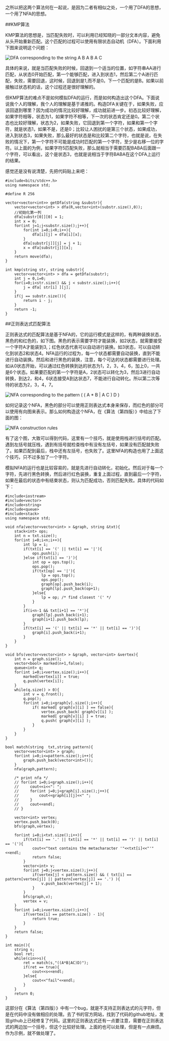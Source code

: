之所以把这两个算法何在一起说，是因为二者有相似之处，一个用了DFA的思想，一个用了NFA的思想。

##KMP算法

KMP算法的思想是，当匹配失败时，可以利用已经知晓的一部分文本内容，避免从头开始重新匹配。这个匹配的过程可以使用有限状态自动机（DFA）。下面利用下图来说明这个问题：

![DFA corresponding to the string A  B  A  B  A  C ](https://upload-images.jianshu.io/upload_images/10373084-1c4ec431d2d62305.png?imageMogr2/auto-orient/strip%7CimageView2/2/w/1240)

具体的来说，就是当匹配失败的时候，回退到一个适当的位置，如字符串AA进行匹配，从状态0开始匹配，第一个能够匹配，进入到状态1，然后第二个A进行匹配，失败，需要回退，这时候，回退到是1,而不是0。下一个匹配的是B。如果以前接触过状态机的话，这个过程还是很好理解的。

但KMP算法的难点不是如何模拟DFA的运行，而是如何构造出这个DFA。下面说说我个人的理解，我个人的理解是基于递推的。构造DFA关键在于，如果失败，应该回退到哪里？因为成功的情况比较好理解，成功就前进一步。初态比较好理解，如果字符相等，状态为1，如果字符不相等，下一次的状态肯定还是0。第二个状态也比较好理解，状态为2，如果失败，它回退到第一个字符，如果和第一个字符，就是状态1，如果不是，还是0；比较让人困扰的是第三个状态，如果成功，进入到状态3，如果失败，那么最好的状态是和比较第二个字符，也就是说，在失败的情况下，第一个字符不可能是成功时匹配的第一个字符，至少是右移一位的字符。以上面的为例，如果字符5匹配失败，那么就相当于需要匹配BABA后面跟一个字符，可以看出，这个是状态3，也就是说相当于字符BABA在这个DFA上运行的结果。

感觉还是没有说清楚，先把代码贴上来吧：
```
#include<bits/stdc++.h>
using namespace std;

#define R 256

vector<vector<int>> getDfa(string &substr){
    vector<vector<int> > dfa(R,vector<int>(substr.size(),0));
    //初始化第一列
    dfa[substr[0]][0] = 1;
    int x = 0;
    for(int j=1;j<substr.size();j++){
        for(int i=0;i<R;i++){
            dfa[i][j] = dfa[i][x];
        }
        dfa[substr[j]][j] = j + 1;
        x = dfa[substr[j]][x];
    }
    return move(dfa);
}

int kmp(string str, string substr){
    vector<vector<int> > dfa = getDfa(substr);
    int j = 0,i=0;
    for(i=0;i<str.size() && j < substr.size();i++){
        j = dfa[ str[i] ][j];
    }
    if(j == substr.size()){
        return i - j;
    }
    return -1;
}
```

##正则表达式匹配算法

正则表达式的匹配算法是基于NFA的，它的运行模式是这样的，有两种装换状态，黑色的和红色的，如下图。黑色的表示需要字符才能装换，如2状态，就需要接受一个字符A才能装到3,；红色状态代表可以自动进行装换。如3状态，可以自动转化到状态2和状态4。NFA运行的过程为，每一个状态都需要自动装换，直到不能进行自动装换。然后和进行黑色的装换，注意，每个可达的状态都需要进行处理。如从0状态开始，可以通过红色转换到达的状态为1，2，3，4，6，加上0，一共是6个状态。如果要匹配的第一个字符是A，2状态可以转化为3，然后3进行自动转换，到达2，和4，6状态接受A到达状态7，不能进行自动转化。所以第二次等待的状态为2，3，4，7。

![NFA corresponding to the pattern   ( ( A * B | A C ) D )](https://upload-images.jianshu.io/upload_images/10373084-083738ab5dd619b4.png?imageMogr2/auto-orient/strip%7CimageView2/2/w/1240)

如何记录这个NFA，黑色的部分可以使用正则表达式本身来保存，而红色的部分可以使用有向图来表示。那么如何构造这个NFA，在《算法（第四版）》中给出了下面的图：

![NFA construction rules](https://upload-images.jianshu.io/upload_images/10373084-cd5cb8e11bba9e70.png?imageMogr2/auto-orient/strip%7CimageView2/2/w/1240)

有了这个图，大致可以得到代码，这里有一个技巧，就是使用栈进行括号的匹配。遇到左括号就压栈，遇到有括号就检查栈中有没有左括号，如果没有匹配就失败了。如果匹配到最后，栈中还有左括号，也失败了。这里NFA的构造也用了上面这个技巧，只不过多加了一个字符。

模拟NFA的运行也是比较容易的，就是先进行自动转化，初始化。然后对于每一个字符，先进行黑色转换，然后进行红色装换，重复上面过程，直到最后一个字符，如果在最后的状态中有结束状态，则认为匹配成功，否则匹配失败。具体的代码如下：
```
#include<iostream>
#include<vector>
#include<string>
#include<queue>
#include<stack>
using namespace std;

void nfa(vector<vector<int> > &graph, string &txt){
    stack<int> ops;
    int n = txt.size();
    for(int i=0;i<n;i++){
        int lp = i;
        if(txt[i] == '(' || txt[i] == '|'){
            ops.push(i);
        }else if(txt[i] == ')'){
            int op = ops.top();
            ops.pop();
            if(txt[op] == '|'){
                lp = ops.top();
                ops.pop();
                graph[op].push_back(i);
                graph[lp].push_back(op+1);
            }else{
                lp = op; /* find closest '(' */
            }
        }
        if(i<n-1 && txt[i+1] == '*'){
            graph[lp].push_back(i+1);
            graph[i+1].push_back(lp);
        }
        if(txt[i] == '(' || txt[i] == '*' || txt[i] == ')'){
            graph[i].push_back(i+1);
        }
    }
} 

void bfs(vector<vector<int> > &graph, vector<int> &vertex){
    int n = graph.size();
    vector<bool> marked(n+1,false);
    queue<int> q;
    for(int i=0;i<vertex.size();i++){
        marked[vertex[i]] = true;
        q.push(vertex[i]);
    }
    while(q.size() > 0){
        int v = q.front();
        q.pop();
        for(int i=0;i<graph[v].size();i++){
            if( marked[ graph[v][i] ] == false){
                vertex.push_back( graph[v][i] );
                marked[ graph[v][i] ] = true;
                q.push( graph[v][i] );
            }
        }
    }
}

bool match(string  txt,string pattern){
    vector<vector<int> > graph;
    for(int i=0;i<=pattern.size();i++){
        graph.push_back(vector<int>());
    }
    nfa(graph,pattern);

    /* print nfa */
    // for(int i=0;i<graph.size();i++){
    //     cout<<i<<": ";
    //     for(int j=0;j<graph[i].size();j++){
    //         cout<<graph[i][j]<<" ";
    //     }
    //     cout<<endl;
    // }

    vector<int> vertex;
    vertex.push_back(0); 
    bfs(graph,vertex);
   
    for(int i=0;i<txt.size();i++){
        if(txt[i] == '.' || txt[i] == '*' || txt[i] == ')' || txt[i] == '('){
            cout<<"text contains the metacharacter '"<<txt[i]<<"'"<<endl;
            return false;
        }
        vector<int> v;
        for(int j=0;j<vertex.size();j++){
            if(vertex[j] < pattern.size() && ( txt[i] == pattern[vertex[j]] || pattern[vertex[j]] == '.') ){
                v.push_back(vertex[j] + 1);
            }
        }
        bfs(graph,v);
        vertex = v;
    }
    for(int i=0;i<vertex.size();i++){
        if(vertex[i] == pattern.size() - 1){
            return true;
        }
    }
    return false;
}

int main(){
    string s;
    bool ret;
    while(cin>>s){
        ret = match(s,"((A*B|AC)D)");
        if(ret == true){
            cout<<s<<endl;
        }else{
            cout<<"fail"<<endl;
        }
    }
    return 0;
}
```
这部分在《算法（第四版）》中有一个bug，就是不支持正则表达式的元字符，但是在代码中没有做相应的处理。去了书的官方网站，找到了代码的github地址，发现github上已经修复了代码。这里的正则表达式还有一点要注意，需要在正则表达式的两边加一个括号，但这个比较好处理。上面的也可以处理，但是有一点麻烦。作为示例，就不做处理了。
